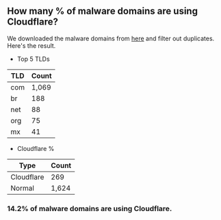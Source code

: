 ## How many % of malware domains are using Cloudflare?


We downloaded the malware domains from [here](https://urlhaus.abuse.ch) and filter out duplicates.
Here's the result.


[//]: # (start replacement)


- Top 5 TLDs

| TLD | Count |
| --- | --- |
| com | 1,069 |
| br | 188 |
| net | 88 |
| org | 75 |
| mx | 41 |


- Cloudflare %

| Type | Count |
| --- | --- |
| Cloudflare | 269 |
| Normal | 1,624 |


### 14.2% of malware domains are using Cloudflare.